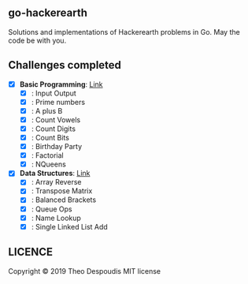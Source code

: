 go-hackerearth
---
Solutions and implementations of Hackerearth problems in Go.
May the code be with you.

## Challenges completed

- [x] **Basic Programming**: [Link](https://www.hackerearth.com/practice/basic-programming/input-output/basics-of-input-output/tutorial/)
    - [x] : Input Output
    - [x] : Prime numbers
    - [x] : A plus B
    - [x] : Count Vowels
    - [x] : Count Digits
    - [x] : Count Bits
    - [x] : Birthday Party
    - [x] : Factorial
    - [x] : NQueens
    
- [x] **Data Structures**: [Link](https://www.hackerearth.com/practice/data-structures/arrays/1-d/tutorial/)
    - [x] : Array Reverse
    - [x] : Transpose Matrix
    - [x] : Balanced Brackets
    - [x] : Queue Ops
    - [x] : Name Lookup
    - [x] : Single Linked List Add

## LICENCE
Copyright © 2019 Theo Despoudis MIT license